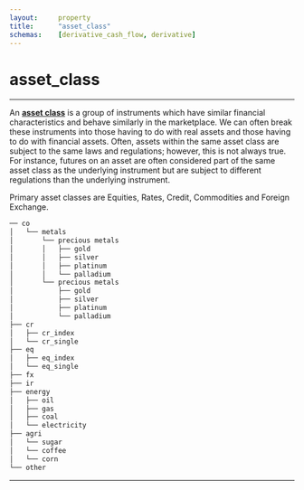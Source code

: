 ```yaml
---
layout:		property
title:		"asset_class"
schemas:	[derivative_cash_flow, derivative]
---
```


# asset_class

---

An [**asset class**][wiki] is a group of instruments which have similar financial characteristics and behave similarly in the marketplace. We can often break these instruments into those having to do with real assets and those having to do with financial assets. Often, assets within the same asset class are subject to the same laws and regulations; however, this is not always true. For instance, futures on an asset are often considered part of the same asset class as the underlying instrument but are subject to different regulations than the underlying instrument.

Primary asset classes are Equities, Rates, Credit, Commodities and Foreign Exchange.

```bash
── co
│   └── metals
│       └── precious metals
│       │   ├── gold
│       │   ├── silver
│       │   ├── platinum
│       │   └── palladium
│       └── precious metals
│           ├── gold
│           ├── silver
│           ├── platinum
│           └── palladium
├── cr
│   ├── cr_index
│   └── cr_single
├── eq
│   ├── eq_index
│   └── eq_single
├── fx
├── ir
├── energy
│   ├── oil
│   ├── gas
│   ├── coal
│   └── electricity
├── agri
│   └── sugar
│   └── coffee
│   └── corn  
└── other
```


---

[wiki]: https://en.wikipedia.org/wiki/Asset_classes
